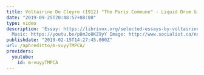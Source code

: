 ```yaml
---
title: Voltairine De Cleyre (1912) "The Paris Commune" - Liquid Drum & Bass Mix
date: "2019-09-25T20:48:57+08:00"
type: video
description: 'Essay: https://librivox.org/selected-essays-by-voltairine-de-cleyre/
  Music: https://youtu.be/p8mJo8KZ9yY Image: http://www.socialist.ca/node/2753'
publishdate: "2019-02-15T14:27:45.000Z"
url: /aphreditto/m-vuyyTMPCA/
providers:
  youtube:
    id: m-vuyyTMPCA
---
```

